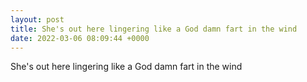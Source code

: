 ```yaml
---
layout: post
title: She's out here lingering like a God damn fart in the wind
date: 2022-03-06 08:09:44 +0000
---
```


She's out here lingering like a God damn fart in the wind

